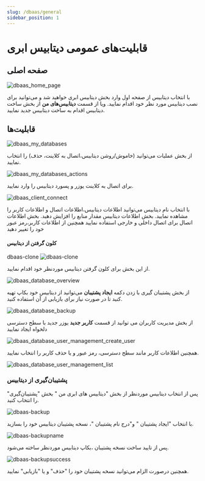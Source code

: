 ```yaml
---
slug: /dbaas/general
sidebar_position: 1
---
```


# قابلیت‌های عمومی دیتابیس ابری 

## صفحه اصلی

![dbaas_home_page](/img/database/dbaas_home_page.png)

با انتخاب دیتابیس از صفحه اول وارد بخش دیتابیس ابری خواهید شد و می‌توانید برای نصب دیتابیس مورد نظر خود اقدام نمایید.
ویا از قسمت **دیتابیس‌های من** از بخش ساخت دیتابیس اقدام به ساخت دیتابیس جدید نمایید.

## قابلیت‌ها

![dbaas_my_databases](/img/database/dbaas_my_databases.png)

از بخش عملیات می‌توانید (خاموش/روشن دیتابیس،اتصال به کلاینت، حذف) را انتخاب نمایید.

![dbaas_my_databases_actions](/img/database/dbaas_my_databases_actions.png)

برای اتصال به کلاینت یوزر و پسورد دیتابیس را وارد نمایید.

![dbaas_client_connect](/img/database/dbaas_client_connect.png)

با انتخاب نام دیتابیس می‌توانید اطلاعات دیتابیس،اطلاعات اتصال و اطلاعات کاربر را مشاهده نمایید.
بخش اطلاعات دیتابیس مقدار منابع را افزایش دهید.
بخش اطلاعات اتصال برای اتصال داخلی و خارجی استفاده نمایید
همچنین از اطلاعات کاربر،رمز عبور خود را تغییر دهید

#### کلون گرفتن از دیتابیس
dbaas-clone ![dbaas-clone](/img/database/dbaas-clone.png)

 از این بخش برای کلون گرفتن دیتابیس موردنظر خود اقدام نمایید.

![dbaas_database_overview](/img/database/dbaas_database_overview.png)

از بخش پشتیبان گیری با زدن دکمه **ایجاد پشتیبان** می‌توانید از دیتابیس خود بکاپ تهیه کنید تا در صورت نیاز برای بازیابی از آن استفاده کنید.

![dbaas_database_backup](/img/database/dbaas_database_backup.png)

از بخش مدیریت کاربران می توانید از قسمت **کاربر جدید** یوزر جدید با سطح دسترسی دلخواه ایجاد نمایید

![dbaas_database_user_management_create_user](/img/database/dbaas_database_user_management_create_user.png)

همچنین اطلاعات کاربر مانند سطح دسترسی، رمز عبور و یا حذف کاربر را انتخاب نمایید.

![dbaas_database_user_management_list](/img/database/dbaas_database_user_management_list.png)


### پشتیبان‌گیری از دیتابیس

پس از انتخاب دیتابیس موردنظر از بخش "دیتابیس های ابری من " بخش "پشتیبان‌گیری" را انتخاب کنید.

![dbaas-backup](/img/database/dbaas-backup.png)

با انتخاب "ایجاد پشتیبان " و"درج نام پشتیبان "، نسخه پشتیبان دیتابیس خود را بسازید.

![dbaas-backupname](/img/database/dbaas-backupname.png)


پس از تایید ساخت نسخه پشتیبان ،بکاپ دیتابیس موردنظر ساخته می‌شود.

![dbaas-backupsuccess ](/img/database/dbaas-backupsuccess.png)

همچنین درصورت الزام می‌توانید نسخه پشتیبان خود را "حذف" و یا "بازیابی" نمایید.
